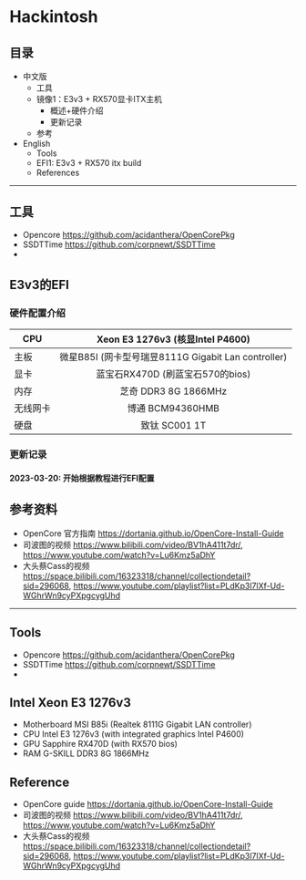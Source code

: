 # Hackintosh

## 目录

- 中文版
  - 工具
  - 镜像1：E3v3 + RX570显卡ITX主机
    - 概述+硬件介绍
    - 更新记录
  - 参考
- English
  - Tools
  - EFI1: E3v3 + RX570 itx build
  - References

---

## 工具

- Opencore https://github.com/acidanthera/OpenCorePkg
- SSDTTime https://github.com/corpnewt/SSDTTime
- 

## E3v3的EFI

### 硬件配置介绍

| CPU      |          Xeon E3 1276v3 (核显Intel P4600)           |
| -------- | :-------------------------------------------------: |
| 主板     | 微星B85I (网卡型号瑞昱8111G Gigabit Lan controller) |
| 显卡     |          蓝宝石RX470D (刷蓝宝石570的bios)           |
| 内存     |                芝奇 DDR3 8G 1866MHz                 |
| 无线网卡 |                  博通 BCM94360HMB                   |
| 硬盘     |                    致钛 SC001 1T                    |

### 更新记录

#### 2023-03-20: 开始根据教程进行EFI配置

## 参考资料

- OpenCore 官方指南 https://dortania.github.io/OpenCore-Install-Guide
- 司波图的视频 https://www.bilibili.com/video/BV1hA411t7dr/, https://www.youtube.com/watch?v=Lu6Kmz5aDhY
- 大头蔡Cass的视频 https://space.bilibili.com/16323318/channel/collectiondetail?sid=296068, https://www.youtube.com/playlist?list=PLdKp3l7lXf-Ud-WGhrWn9cyPXpgcygUhd

---

## Tools

- Opencore https://github.com/acidanthera/OpenCorePkg
- SSDTTime https://github.com/corpnewt/SSDTTime
- 

## Intel Xeon E3 1276v3

- Motherboard MSI B85i (Realtek 8111G Gigabit LAN controller)
- CPU Intel E3 1276v3 (with integrated graphics Intel P4600)
- GPU Sapphire RX470D (with RX570 bios)
- RAM G-SKILL DDR3 8G 1866MHz

## Reference

- OpenCore guide https://dortania.github.io/OpenCore-Install-Guide
- 司波图的视频 https://www.bilibili.com/video/BV1hA411t7dr/, https://www.youtube.com/watch?v=Lu6Kmz5aDhY
- 大头蔡Cass的视频 https://space.bilibili.com/16323318/channel/collectiondetail?sid=296068, https://www.youtube.com/playlist?list=PLdKp3l7lXf-Ud-WGhrWn9cyPXpgcygUhd

